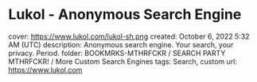 # Lukol - Anonymous Search Engine

cover: https://www.lukol.com/lukol-sh.png
created: October 6, 2022 5:32 AM (UTC)
description: Anonymous search engine. Your search, your privacy. Period.
folder: BOOKMRKS-MTHRFCKR / SEARCH PARTY MTHRFCKR! / More Custom Search Engines
tags: Search, custom
url: https://www.lukol.com